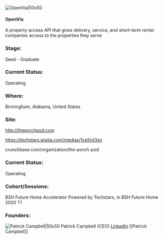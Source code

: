 

![OpenVia|50x50](https://apimg.techstars.com/connect/images/image_files/626077fda160160c973bd75c/original/OpenVia_Vertical_Logo_Blue-Green_282W.png)

#### OpenVia
A property access API that gives delivery, service, and short-term rental companies access to the properties they serve

### Stage: 
Seed - Graduate 

### Current Status: 
Operating

### Where:
Birmingham, Alabama, United States

### Site:
http://theporchpod.com

https://techstars.wistia.com/medias/1ce5nli3sn

crunchbase.com/organization/the-porch-pod

### Current Status: 
Operating

### Cohort/Sessions: 
BSH Future Home Accelerator Powered by Techstars, in BSH Future Home 2020 T1

### Founders: 

![Patrick Campbell|50x50](https://apimg.techstars.com/connect/images/image_files/636ada54c4d47c000807cab1/original/patrickheadshot.jpeg) Patrick Campbell (CEO) [LinkedIn](https://linkedin.com/in/patrickscampbell) [[Patrick Campbell]]


